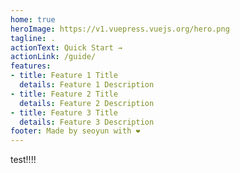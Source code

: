 ```yaml
---
home: true
heroImage: https://v1.vuepress.vuejs.org/hero.png
tagline: .
actionText: Quick Start →
actionLink: /guide/
features:
- title: Feature 1 Title
  details: Feature 1 Description
- title: Feature 2 Title
  details: Feature 2 Description
- title: Feature 3 Title
  details: Feature 3 Description
footer: Made by seoyun with ❤️
---
```

test!!!!